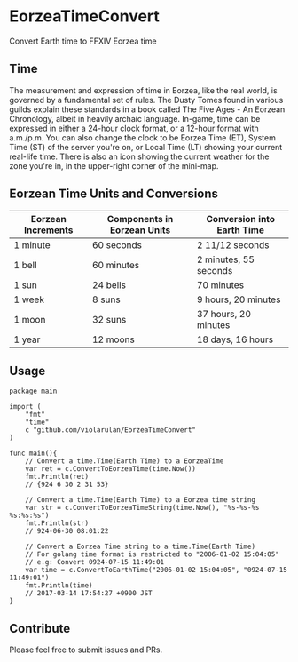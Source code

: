# EorzeaTimeConvert

Convert Earth time to FFXIV Eorzea time

## Time

The measurement and expression of time in Eorzea, like the real world, is governed by a fundamental set of rules. The Dusty Tomes found in various guilds explain these standards in a book called The Five Ages - An Eorzean Chronology, albeit in heavily archaic language. In-game, time can be expressed in either a 24-hour clock format, or a 12-hour format with a.m./p.m. You can also change the clock to be Eorzea Time (ET), System Time (ST) of the server you're on, or Local Time (LT) showing your current real-life time. There is also an icon showing the current weather for the zone you're in, in the upper-right corner of the mini-map.

## Eorzean Time Units and Conversions

 Eorzean Increments | Components in Eorzean Units |  Conversion into Earth Time
--------------------|-----------------------------|----------------------------
       1 minute     |          60 seconds         |        2 11/12 seconds
        1 bell      |          60 minutes         |     2 minutes, 55 seconds
        1 sun       |           24 bells          |          70 minutes
        1 week      |            8 suns           |      9 hours, 20 minutes
        1 moon      |           32 suns           |      37 hours, 20 minutes
        1 year      |           12 moons          |        18 days, 16 hours 

## Usage

    package main

    import (
        "fmt"
        "time"
        c "github.com/violarulan/EorzeaTimeConvert"
    )

    func main(){
        // Convert a time.Time(Earth Time) to a EorzeaTime
        var ret = c.ConvertToEorzeaTime(time.Now())
        fmt.Println(ret)
        // {924 6 30 2 31 53}

        // Convert a time.Time(Earth Time) to a Eorzea time string 
        var str = c.ConvertToEorzeaTimeString(time.Now(), "%s-%s-%s %s:%s:%s")
        fmt.Println(str)
        // 924-06-30 08:01:22

        // Convert a Eorzea Time string to a time.Time(Earth Time)
        // For golang time format is restricted to "2006-01-02 15:04:05"
        // e.g: Convert 0924-07-15 11:49:01
        var time = c.ConvertToEarthTime("2006-01-02 15:04:05", "0924-07-15 11:49:01")
        fmt.Println(time)
        // 2017-03-14 17:54:27 +0900 JST
    }

## Contribute

Please feel free to submit issues and PRs.
